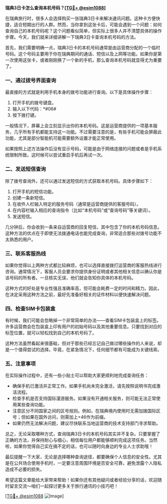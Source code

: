 **瑞典3日卡怎么查询本机号码？[[TG💪+ @esim1088](https://t.me/s/esim1088)]**

在瑞典旅行时，很多人会选择购买一张瑞典3日卡来解决通讯问题。这种卡方便快捷，适合短期出行的人群。然而，当你拿到这张卡后，可能会遇到一个问题：如何查询自己的本机号码呢？这个问题看似简单，但实际上很多人并不清楚具体的操作步骤。今天，我们就来详细讲解一下瑞典3日卡查询本机号码的方法。

首先，我们需要明确一点，瑞典3日卡的本机号码通常是由运营商分配的一个临时号码。这个号码主要用于你在瑞典期间的通话、短信以及上网等功能。如果你是第一次使用这张卡，或者刚刚换了一个新的手机，那么查询本机号码就显得尤为重要了。

### **一、通过拨号界面查询**

最直接的方式就是利用手机本身的拨号功能进行查询。以下是具体操作步骤：

1. 打开手机的拨号键盘。
2. 输入以下代码：*#06#
3. 按下拨打键。

一般情况下，屏幕上会立刻显示出你的本机号码。这是运营商提供的一项基本服务，几乎所有手机都能支持这一功能。不过需要注意的是，有些手机可能会屏蔽此功能，尤其是部分智能机可能需要额外设置才能正常使用。

如果按照上述方法操作后没有显示号码，可能是由于网络连接的问题或者是手机系统限制所致。这时候可以尝试重启手机后再试一次。

### **二、发送短信查询**

除了拨号查询外，还可以通过发送短信的方式获取本机号码。具体步骤如下：

1. 打开手机的短信功能。
2. 创建一条新短信。
3. 在收件人栏输入特定的服务号码（通常是运营商提供的客服号码）。
4. 在内容栏输入相应的查询指令（比如“本机号码”或“查询号码”等关键词）。
5. 发送短信。

几分钟后，你会收到一条来自运营商的回复短信，其中包含了你的本机号码信息。这种方法的优点在于即使无法拨通电话也能完成查询，非常适合那些对拨号功能不太熟悉的用户。

### **三、联系客服热线**

如果你觉得以上两种方式都比较麻烦，也可以选择直接拨打运营商的客服热线进行咨询。通常情况下，客服人员会要求你提供身份证明或者其他相关信息以确认你是该号码的所有者。一旦核实无误，他们就会告知你具体的本机号码。

这种方式的好处是专业性强且准确率高，但可能会耗费一定的时间和精力。因此，在决定采用这种方法之前，最好先准备好相关的证件材料以便快速解决问题。

### **四、检查SIM卡包装盒**

有时候，我们可能会忽略掉一个非常简单的办法——查看SIM卡包装盒上的标签。许多运营商会在包装盒上印有用户的初始号码以及其他重要信息。只要找到对应的标签位置，就可以轻松找到自己的本机号码了。

这种方法虽然看起来很基础，但对于那些已经忘记自己做过哪些操作的人来说，却是一个值得尝试的选择。毕竟，在紧急情况下，任何细节都有可能成为关键线索。

### **五、注意事项**

在实际操作过程中，还有一些小贴士可以帮助大家更顺利地完成查询任务：

- 确保手机已激活并正常工作。如果手机尚未完全激活，请先按照说明书完成激活流程。
- 检查手机是否支持国际漫游服务。如果没有开通相关服务，则可能无法正常使用某些查询功能。
- 注意区分不同国家之间的区号规则。例如，在瑞典境内使用时无需加拨国际区号；但如果在国外访问，则需加上+46作为前缀。
- 如果仍然无法解决问题，建议尽快联系当地运营商的技术支持部门寻求帮助。

总之，无论采取哪种方式，查询瑞典3日卡的本机号码其实并不复杂。只要掌握了正确的方法，并保持耐心与细心，相信每位用户都能够顺利完成这项任务。当然啦，如果你觉得自己实在搞不定的话，也可以随时向身边的专业人士求助哦！

最后提醒一下大家，无论是选择哪种查询途径，都要确保个人信息的安全性。尤其是在公共场合使用手机时，一定要注意周围环境是否安全可靠，避免泄露个人隐私造成不必要的损失。

希望这篇文章能给大家带来帮助！如果你还有其他疑问或者经验分享的话，欢迎随时留言交流～咱们一起探讨更多关于旅行通讯的小技巧吧！

[[TG💪+ @esim1088](https://t.me/s/esim1088) ![Image](https://i.postimg.cc/4NQfJmqS/Snipaste-2025-05-13-00-14-12.png)]